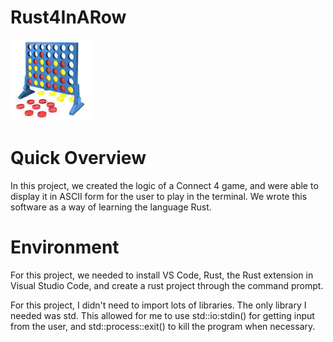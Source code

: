 # Rust4InARow

![alt text](https://github.com/MirsadHadzic/Rust4InARow/blob/master/images.png)


# Quick Overview

In this project, we created the logic of a Connect 4 game, and were able to display it in ASCII form for the user to play in the terminal.
We wrote this software as a way of learning the language Rust.

# Environment

For this project, we needed to install VS Code, Rust, the Rust extension in Visual Studio Code, and create a rust project through the command prompt.

For this project, I didn't need to import lots of libraries. The only library I needed was std. This allowed for me to use std::io:stdin() for getting input from the user, and std::process::exit() to kill the program when necessary.

